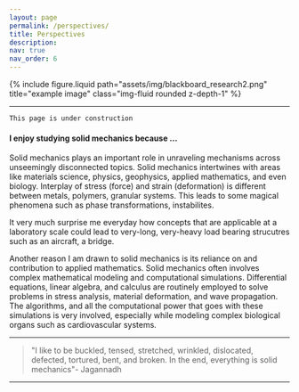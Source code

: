 ```yaml
---
layout: page
permalink: /perspectives/
title: Perspectives
description:
nav: true
nav_order: 6
---
```


<div class="row">
    <div class="col-sm mt-3 mt-md-0">
        {% include figure.liquid path="assets/img/blackboard_research2.png" title="example image" class="img-fluid rounded z-depth-1" %}
    </div>
</div>

---

`This page is under construction`

#### I enjoy studying solid mechanics because ...

Solid mechanics plays an important role in unraveling mechanisms across unseemingly disconnected topics.
Solid mechanics intertwines with areas like materials science, physics, geophysics, applied mathematics, and even biology.
Interplay of stress (force) and strain (deformation) is different between metals, polymers, granular systems.
This leads to some magical phenomena such as phase transformations, instabilites.

It very much surprise me everyday how concepts that are applicable at a laboratory scale could lead to very-long, very-heavy load bearing strucutres such as an aircraft, a bridge.

Another reason I am drawn to solid mechanics is its reliance on and contribution to applied mathematics. Solid mechanics often involves complex mathematical modeling and computational simulations. Differential equations, linear algebra, and calculus are routinely employed to solve problems in stress analysis, material deformation, and wave propagation. The algorithms, and all the computational power that goes with these simulations is very involved, especially while modeling complex biological organs such as cardiovascular systems.

---

> "I like to be buckled, tensed, stretched, wrinkled, dislocated, defected, tortured, bent, and broken. In the end, everything is solid mechanics"- Jagannadh

---
